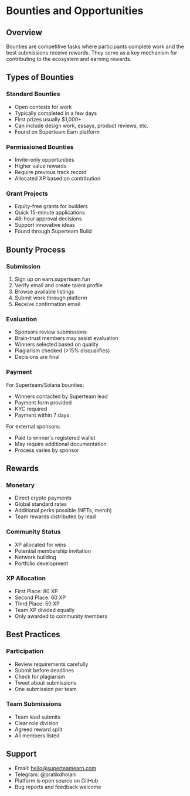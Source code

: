 # Bounties and Opportunities

## Overview
Bounties are competitive tasks where participants complete work and the best submissions receive rewards. They serve as a key mechanism for contributing to the ecosystem and earning rewards.

## Types of Bounties

### Standard Bounties
- Open contests for work
- Typically completed in a few days
- First prizes usually $1,000+
- Can include design work, essays, product reviews, etc.
- Found on Superteam Earn platform

### Permissioned Bounties
- Invite-only opportunities
- Higher value rewards
- Require previous track record
- Allocated XP based on contribution

### Grant Projects
- Equity-free grants for builders
- Quick 15-minute applications
- 48-hour approval decisions
- Support innovative ideas
- Found through Superteam Build

## Bounty Process

### Submission
1. Sign up on earn.superteam.fun
2. Verify email and create talent profile
3. Browse available listings
4. Submit work through platform
5. Receive confirmation email

### Evaluation
- Sponsors review submissions
- Brain-trust members may assist evaluation
- Winners selected based on quality
- Plagiarism checked (>15% disqualifies)
- Decisions are final

### Payment
For Superteam/Solana bounties:
- Winners contacted by Superteam lead
- Payment form provided
- KYC required
- Payment within 7 days

For external sponsors:
- Paid to winner's registered wallet
- May require additional documentation
- Process varies by sponsor

## Rewards

### Monetary
- Direct crypto payments
- Global standard rates
- Additional perks possible (NFTs, merch)
- Team rewards distributed by lead

### Community Status
- XP allocated for wins
- Potential membership invitation
- Network building
- Portfolio development

### XP Allocation
- First Place: 80 XP
- Second Place: 60 XP 
- Third Place: 50 XP
- Team XP divided equally
- Only awarded to community members

## Best Practices

### Participation
- Review requirements carefully
- Submit before deadlines
- Check for plagiarism
- Tweet about submissions
- One submission per team

### Team Submissions
- Team lead submits
- Clear role division
- Agreed reward split
- All members listed

## Support
- Email: hello@superteamearn.com
- Telegram: @pratikdholani
- Platform is open source on GitHub
- Bug reports and feedback welcome